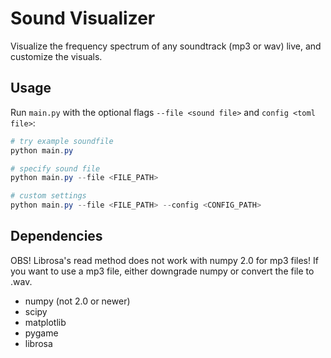 # Sound Visualizer
Visualize the frequency spectrum of any soundtrack (mp3 or wav) live, and customize the visuals.

## Usage
Run `main.py` with the optional flags `--file <sound file>` and `config <toml file>`:

```powershell
# try example soundfile
python main.py

# specify sound file
python main.py --file <FILE_PATH>

# custom settings
python main.py --file <FILE_PATH> --config <CONFIG_PATH>
```

## Dependencies
OBS! Librosa's read method does not work with numpy 2.0 for mp3 files! If you want to use a mp3 file, either downgrade numpy or convert the file to .wav.

 - numpy (not 2.0 or newer)
 - scipy
 - matplotlib
 - pygame
 - librosa